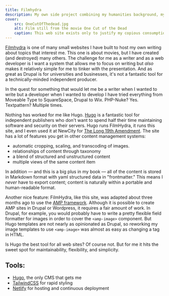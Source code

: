 ```yaml
---
title: Filmhydra
description: My own side project combining my humanities background, my love of movies, and the Hugo content management system.
cover:
    src: OneCutOfThedead.jpg
    alt: Film still from the movie One Cut of the Dead
    caption: This web site exists only to justify my copious consumption of movies. 
---
```



[Filmhydra](https://www.filmhydra.com/) is one of many small websites I have built to host my own writing about topics that interest me. This one is about movies, but I have created (and destroyed) many others. The challenge for me as a writer and as a web developer is I want a system that allows me to focus on writing but _also_ makes it relatively simple for me to tinker with the presentation. And as great as Drupal is for universities and businesses, it's not a fantastic tool for a technically-minded independent producer. 

In the quest for something that would let me be a writer when I wanted to write but a developer when I wanted to develop I have tried everything from Moveable Type to SquareSpace, Drupal to Wix. PHP-Nuke? Yes. Textpattern? Multiple times. 

Nothing has worked for me like Hugo. [Hugo](https://gohugo.io/) is a fantastic tool for independent publishers who don't want to spend half their time maintaining software and security on their servers. Hugo runs FilmHydra, it runs this site, and I even used it at NewCity for [The Long 19th Amendment](/projects/long19/). The site has a lot of features you get in other content management systems:

- automatic cropping, scaling, and transcoding of images.
- relationships of content through taxonomy
- a blend of structured and unstructured content
- multiple views of the same content item

In addition — and this is a big plus in my book — all of the content is stored in Markdown format with yaml structured data in "frontmatter." This means I _never_ have to export content; content is naturally within a portable and human-readable format. 

Another nice feature: FilmHydra, like this site, was adapted about three months ago to use the [AMP framework](https://amp.dev/). Although it is possible to create AMP sites in Drupal or Wordpress, it requires a fair amount of work. In Drupal, for example, you would probably have to write a pretty flexible field formatter for images in order to cover the `<amp-image>` component. But Hugo templates are not nearly as opinionated as Drupal, so reworking my image templates to use `<amp-image>` was almost as easy as changing a tag in HTML. 

Is Hugo the best tool for all web sites? Of course not. But for me it hits the sweet spot for maintainability, flexibility, and simplicity. 

## Tools:

- [Hugo](https://gohugo.io/), the only CMS that gets me
- [TailwindCSS](https://tailwindcss.com/) for rapid styling
- [Netlify](https://www.netlify.com/) for hosting and continuous deployment